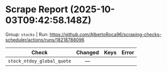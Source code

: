 # Scrape Report (2025-10-03T09:42:58.148Z)

Group: `stocks`  |  Run: https://github.com/AlbertoRoca96/scraping-checks-scheduler/actions/runs/18218788096

| Check | Changed | Keys | Error |
|---|:---:|:--|:--|
| `stock_ntdoy_global_quote` | — |  |  |
